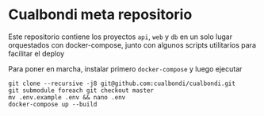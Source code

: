 # Cualbondi meta repositorio

Este repositorio contiene los proyectos `api`, `web` y `db` en un solo lugar orquestados con docker-compose, junto con algunos scripts utilitarios para facilitar el deploy

Para poner en marcha, instalar primero `docker-compose` y luego ejecutar

    git clone --recursive -j8 git@github.com:cualbondi/cualbondi.git
    git submodule foreach git checkout master
    mv .env.example .env && nano .env
    docker-compose up --build
